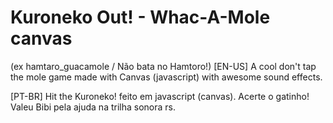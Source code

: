 # Kuroneko Out! - Whac-A-Mole canvas
(ex hamtaro_guacamole / Não bata no Hamtoro!)
[EN-US] A cool don't tap the mole game made with Canvas (javascript) with awesome sound effects.
 
[PT-BR] Hit the Kuroneko! feito em javascript (canvas). Acerte o gatinho! Valeu Bibi pela ajuda na trilha sonora rs.
